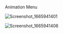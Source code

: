 Animation Menu



![Screenshot_1665941401](https://user-images.githubusercontent.com/45879059/196049486-b4eb8d5d-4f03-42f3-a9c6-36de5a5329ff.png)


![Screenshot_1665941406](https://user-images.githubusercontent.com/45879059/196049489-0d604327-96c8-494c-88a4-3c2d9ebd4e2b.png)

